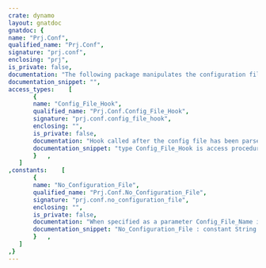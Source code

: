 ```yaml
---
crate: dynamo
layout: gnatdoc
gnatdoc: {
name: "Prj.Conf",
qualified_name: "Prj.Conf",
signature: "prj.conf",
enclosing: "prj",
is_private: false,
documentation: "The following package manipulates the configuration files",
documentation_snippet: "",
access_types:    [
       {
       name: "Config_File_Hook",
       qualified_name: "Prj.Conf.Config_File_Hook",
       signature: "prj.conf.config_file_hook",
       enclosing: "",
       is_private: false,
       documentation: "Hook called after the config file has been parsed. This lets the\napplication do last minute changes to it (GPS uses this to add the\ndefault naming schemes for instance). At that point, the config file\nhas not been applied to the project yet. When no config file was found,\nand automatic generation is disabled, it is possible that Config_File\nis set to Empty_Node when this procedure is called. You can then decide\nto create a new config file if you need.\n\n@param Config_File\n@param Project_Node_Tree",
       documentation_snippet: "type Config_File_Hook is access procedure\n  (Config_File       : in out Prj.Tree.Project_Node_Id;\n   Project_Node_Tree : Prj.Tree.Project_Node_Tree_Ref);",
       }   ,
   ]
,constants:    [
       {
       name: "No_Configuration_File",
       qualified_name: "Prj.Conf.No_Configuration_File",
       signature: "prj.conf.no_configuration_file",
       enclosing: "",
       is_private: false,
       documentation: "When specified as a parameter Config_File_Name in the procedures below,\nno existing configuration project file is parsed. This is used by\ngnatmake, gnatclean and the GNAT driver to avoid parsing an existing\ndefault configuration project file.",
       documentation_snippet: "No_Configuration_File : constant String := \"/\";",
       }   ,
   ]
,}
---
```

